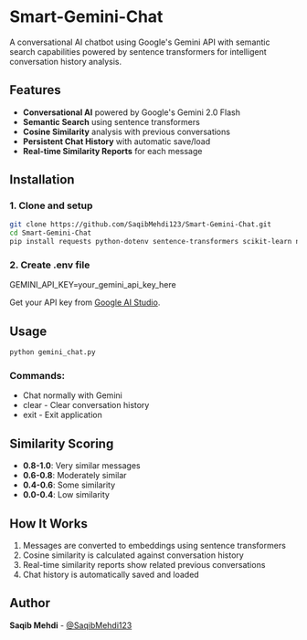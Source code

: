 # Smart-Gemini-Chat

A conversational AI chatbot using Google's Gemini API with semantic search capabilities powered by sentence transformers for intelligent conversation history analysis.

## Features

- **Conversational AI** powered by Google's Gemini 2.0 Flash
- **Semantic Search** using sentence transformers
- **Cosine Similarity** analysis with previous conversations
- **Persistent Chat History** with automatic save/load
- **Real-time Similarity Reports** for each message

## Installation

### 1. Clone and setup
```bash
git clone https://github.com/SaqibMehdi123/Smart-Gemini-Chat.git
cd Smart-Gemini-Chat
pip install requests python-dotenv sentence-transformers scikit-learn numpy
```
### 2. Create .env file

GEMINI_API_KEY=your_gemini_api_key_here

Get your API key from [Google AI Studio](https://aistudio.google.com/apikey).

## Usage
```bash
python gemini_chat.py
```
### Commands:

- Chat normally with Gemini
- clear - Clear conversation history
- exit - Exit application

## Similarity Scoring

- **0.8-1.0**: Very similar messages
- **0.6-0.8**: Moderately similar
- **0.4-0.6**: Some similarity
- **0.0-0.4**: Low similarity

## How It Works

1. Messages are converted to embeddings using sentence transformers
2. Cosine similarity is calculated against conversation history
3. Real-time similarity reports show related previous conversations
4. Chat history is automatically saved and loaded

## Author
**Saqib Mehdi** - [@SaqibMehdi123](@SaqibMehdi123)
